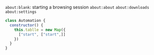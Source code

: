 `about:blank`: starting a browsing session
`about:about`
`about:downloads`
`about:settings`



```js
class Automation {
  constructor() {
    this.tablle = new Map({
      ["start", ["start",]]
    })
  }
}


```
